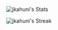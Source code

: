 ![jkahuni's Stats](https://github-readme-stats.vercel.app/api?username=jkahuni&theme=vue-dark&show_icons=true&hide_border=true&count_private=true)

![jkahuni's Streak](https://github-readme-streak-stats.herokuapp.com/?user=jkahuni&theme=vue-dark&hide_border=true)
